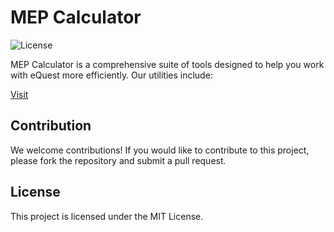 # MEP Calculator

![License](https://img.shields.io/badge/license-MIT-blue.svg)

MEP Calculator is a comprehensive suite of tools designed to help you work with eQuest more efficiently. Our utilities include:

[Visit](https://mep-calculator-edsglobal.streamlit.app/)

## Contribution
We welcome contributions! If you would like to contribute to this project, please fork the repository and submit a pull request.

## License
This project is licensed under the MIT License.
